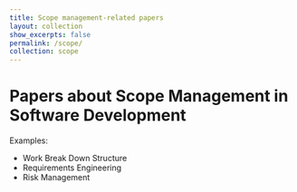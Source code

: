 ```yaml
---
title: Scope management-related papers
layout: collection
show_excerpts: false
permalink: /scope/
collection: scope
---
```


# Papers about Scope Management in Software Development

Examples:
* Work Break Down Structure
* Requirements Engineering
* Risk Management